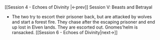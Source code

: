 [[Session 4 - Echoes of Divinity |<-prev]]
Session V: Beasts and Betrayal
- The two try to escort their prisoner back, but are attacked by wolves and start a forest fire. They chase after the escaping prisoner and end up lost in Elven lands. They are escorted out. Gnomes'helm is ransacked.
[[Session 6 - Echoes of Divinity|next->]]